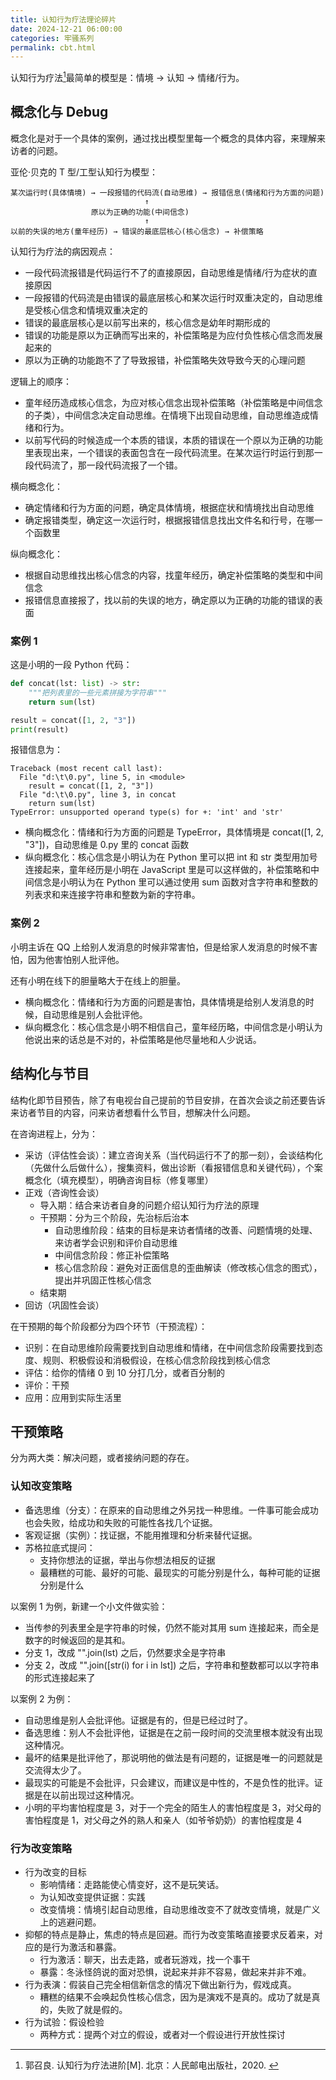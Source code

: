 ```yaml
---
title: 认知行为疗法理论碎片
date: 2024-12-21 06:00:00
categories: 牢骚系列
permalink: cbt.html
---
```


认知行为疗法[^1]最简单的模型是：情境 → 认知 → 情绪/行为。

[^1]: 郭召良.&nbsp;认知行为疗法进阶[M].&nbsp;北京：人民邮电出版社，2020.&nbsp;

## 概念化与 Debug

概念化是对于一个具体的案例，通过找出模型里每一个概念的具体内容，来理解来访者的问题。

亚伦·贝克的 T 型/工型认知行为模型：

```
某次运行时(具体情境) → 一段报错的代码流(自动思维) → 报错信息(情绪和行为方面的问题)
                              ↑
                  原以为正确的功能(中间信念)
                              ↑
以前的失误的地方(童年经历) → 错误的最底层核心(核心信念) → 补偿策略
```

认知行为疗法的病因观点：

- 一段代码流报错是代码运行不了的直接原因，自动思维是情绪/行为症状的直接原因
- 一段报错的代码流是由错误的最底层核心和某次运行时双重决定的，自动思维是受核心信念和情境双重决定的
- 错误的最底层核心是以前写出来的，核心信念是幼年时期形成的
- 错误的功能是原以为正确而写出来的，补偿策略是为应付负性核心信念而发展起来的
- 原以为正确的功能跑不了了导致报错，补偿策略失效导致今天的心理问题

逻辑上的顺序：

- 童年经历造成核心信念，为应对核心信念出现补偿策略（补偿策略是中间信念的子类），中间信念决定自动思维。在情境下出现自动思维，自动思维造成情绪和行为。
- 以前写代码的时候造成一个本质的错误，本质的错误在一个原以为正确的功能里表现出来，一个错误的表面包含在一段代码流里。在某次运行时运行到那一段代码流了，那一段代码流报了一个错。

横向概念化：

- 确定情绪和行为方面的问题，确定具体情境，根据症状和情境找出自动思维
- 确定报错类型，确定这一次运行时，根据报错信息找出文件名和行号，在哪一个函数里

纵向概念化：

- 根据自动思维找出核心信念的内容，找童年经历，确定补偿策略的类型和中间信念
- 报错信息直接报了，找以前的失误的地方，确定原以为正确的功能的错误的表面

### 案例 1

这是小明的一段 Python 代码：

```py
def concat(lst: list) -> str:
    """把列表里的一些元素拼接为字符串"""
    return sum(lst)

result = concat([1, 2, "3"])
print(result)
```

报错信息为：

```log
Traceback (most recent call last):
  File "d:\t\0.py", line 5, in <module>
    result = concat([1, 2, "3"])
  File "d:\t\0.py", line 3, in concat
    return sum(lst)
TypeError: unsupported operand type(s) for +: 'int' and 'str'
```

- 横向概念化：情绪和行为方面的问题是 TypeError，具体情境是 concat([1, 2, "3"])，自动思维是 0.py 里的 concat 函数
- 纵向概念化：核心信念是小明认为在 Python 里可以把 int 和 str 类型用加号连接起来，童年经历是小明在 JavaScript 里是可以这样做的，补偿策略和中间信念是小明认为在 Python 里可以通过使用 sum 函数对含字符串和整数的列表求和来连接字符串和整数为新的字符串。

### 案例 2

小明主诉在 QQ 上给别人发消息的时候非常害怕，但是给家人发消息的时候不害怕，因为他害怕别人批评他。

还有小明在线下的胆量略大于在线上的胆量。

- 横向概念化：情绪和行为方面的问题是害怕，具体情境是给别人发消息的时候，自动思维是别人会批评他。
- 纵向概念化：核心信念是小明不相信自己，童年经历略，中间信念是小明认为他说出来的话总是不对的，补偿策略是他尽量地和人少说话。

## 结构化与节目

结构化即节目预告，除了有电视台自己提前的节目安排，在首次会谈之前还要告诉来访者节目的内容，问来访者想看什么节目，想解决什么问题。

在咨询进程上，分为：

- 采访（评估性会谈）：建立咨询关系（当代码运行不了的那一刻），会谈结构化（先做什么后做什么），搜集资料，做出诊断（看报错信息和关键代码），个案概念化（填充模型），明确咨询目标（修复哪里）
- 正戏（咨询性会谈）
  - 导入期：结合来访者自身的问题介绍认知行为疗法的原理
  - 干预期：分为三个阶段，先治标后治本
    - 自动思维阶段：结束的目标是来访者情绪的改善、问题情境的处理、来访者学会识别和评价自动思维
    - 中间信念阶段：修正补偿策略
    - 核心信念阶段：避免对正面信息的歪曲解读（修改核心信念的图式），提出并巩固正性核心信念
  - 结束期
- 回访（巩固性会谈）

在干预期的每个阶段都分为四个环节（干预流程）：

- 识别：在自动思维阶段需要找到自动思维和情绪，在中间信念阶段需要找到态度、规则、积极假设和消极假设，在核心信念阶段找到核心信念
- 评估：给你的情绪 0 到 10 分打几分，或者百分制的
- 评价：干预
- 应用：应用到实际生活里

## 干预策略

分为两大类：解决问题，或者接纳问题的存在。

### 认知改变策略

- 备选思维（分支）：在原来的自动思维之外另找一种思维。一件事可能会成功也会失败，给成功和失败的可能性各找几个证据。
- 客观证据（实例）：找证据，不能用推理和分析来替代证据。
- 苏格拉底式提问：
  - 支持你想法的证据，举出与你想法相反的证据
  - 最糟糕的可能、最好的可能、最现实的可能分别是什么，每种可能的证据分别是什么

以案例 1 为例，新建一个小文件做实验：

- 当传参的列表里全是字符串的时候，仍然不能对其用 sum 连接起来，而全是数字的时候返回的是其和。
- 分支 1，改成 "".join(lst) 之后，仍然要求全是字符串
- 分支 2，改成 "".join([str(i) for i in lst]) 之后，字符串和整数都可以以字符串的形式连接起来了

以案例 2 为例：

- 自动思维是别人会批评他。证据是有的，但是已经过时了。
- 备选思维：别人不会批评他，证据是在之前一段时间的交流里根本就没有出现这种情况。
- 最坏的结果是批评他了，那说明他的做法是有问题的，证据是唯一的问题就是交流得太少了。
- 最现实的可能是不会批评，只会建议，而建议是中性的，不是负性的批评。证据是在以前出现过这种情况。
- 小明的平均害怕程度是 3，对于一个完全的陌生人的害怕程度是 3，对父母的害怕程度是 1，对父母之外的熟人和亲人（如爷爷奶奶）的害怕程度是 4

### 行为改变策略

- 行为改变的目标
  - 影响情绪：走路能使心情变好，这不是玩笑话。
  - 为认知改变提供证据：实践
  - 改变情境：情境引起自动思维，自动思维改变不了就改变情境，就是广义上的逃避问题。
- 抑郁的特点是静止，焦虑的特点是回避。而行为改变策略直接要求反着来，对应的是行为激活和暴露。
  - 行为激活：聊天，出去走路，或者玩游戏，找一个事干
  - 暴露：冬泳怪鸽说的面对恐惧，说起来并非不容易，做起来并非不难。
- 行为表演：假装自己完全相信新信念的情况下做出新行为，假戏成真。
  - 糟糕的结果不会唤起负性核心信念，因为是演戏不是真的。成功了就是真的，失败了就是假的。
- 行为试验：假设检验
  - 两种方式：提两个对立的假设，或者对一个假设进行开放性探讨
